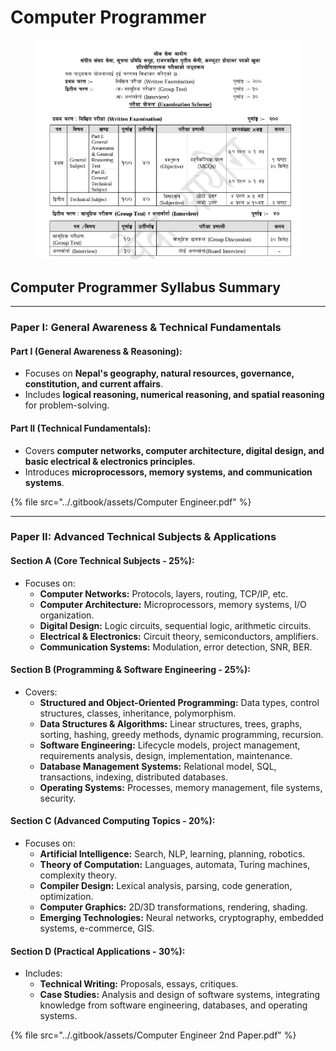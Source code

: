 # Computer Programmer

<figure><img src="../.gitbook/assets/image (1) (1).png" alt=""><figcaption></figcaption></figure>

## Computer Programmer Syllabus Summary

***

### **Paper I: General Awareness & Technical Fundamentals**

#### **Part I (General Awareness & Reasoning):**

* Focuses on **Nepal's geography, natural resources, governance, constitution, and current affairs**.
* Includes **logical reasoning, numerical reasoning, and spatial reasoning** for problem-solving.

#### **Part II (Technical Fundamentals):**

* Covers **computer networks, computer architecture, digital design, and basic electrical & electronics principles**.
* Introduces **microprocessors, memory systems, and communication systems**.

{% file src="../.gitbook/assets/Computer Engineer.pdf" %}

***

### **Paper II: Advanced Technical Subjects & Applications**

#### **Section A (Core Technical Subjects - 25%):**

* Focuses on:
  * **Computer Networks:** Protocols, layers, routing, TCP/IP, etc.
  * **Computer Architecture:** Microprocessors, memory systems, I/O organization.
  * **Digital Design:** Logic circuits, sequential logic, arithmetic circuits.
  * **Electrical & Electronics:** Circuit theory, semiconductors, amplifiers.
  * **Communication Systems:** Modulation, error detection, SNR, BER.

#### **Section B (Programming & Software Engineering - 25%):**

* Covers:
  * **Structured and Object-Oriented Programming:** Data types, control structures, classes, inheritance, polymorphism.
  * **Data Structures & Algorithms:** Linear structures, trees, graphs, sorting, hashing, greedy methods, dynamic programming, recursion.
  * **Software Engineering:** Lifecycle models, project management, requirements analysis, design, implementation, maintenance.
  * **Database Management Systems:** Relational model, SQL, transactions, indexing, distributed databases.
  * **Operating Systems:** Processes, memory management, file systems, security.

#### **Section C (Advanced Computing Topics - 20%):**

* Focuses on:
  * **Artificial Intelligence:** Search, NLP, learning, planning, robotics.
  * **Theory of Computation:** Languages, automata, Turing machines, complexity theory.
  * **Compiler Design:** Lexical analysis, parsing, code generation, optimization.
  * **Computer Graphics:** 2D/3D transformations, rendering, shading.
  * **Emerging Technologies:** Neural networks, cryptography, embedded systems, e-commerce, GIS.

#### **Section D (Practical Applications - 30%):**

* Includes:
  * **Technical Writing:** Proposals, essays, critiques.
  * **Case Studies:** Analysis and design of software systems, integrating knowledge from software engineering, databases, and operating systems.

{% file src="../.gitbook/assets/Computer Engineer 2nd Paper.pdf" %}
